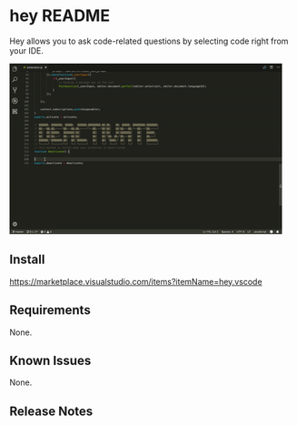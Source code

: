 # hey README

Hey allows you to ask code-related questions by selecting code right from your IDE.

![How it works](assets/hey.gif)

## Install

https://marketplace.visualstudio.com/items?itemName=hey.vscode

## Requirements

None.

## Known Issues

None.

## Release Notes